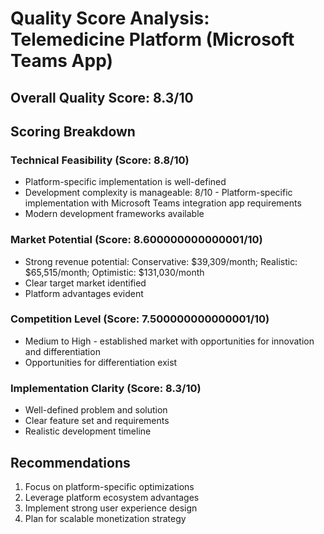 # Quality Score Analysis: Telemedicine Platform (Microsoft Teams App)

## Overall Quality Score: 8.3/10

## Scoring Breakdown

### Technical Feasibility (Score: 8.8/10)
- Platform-specific implementation is well-defined
- Development complexity is manageable: 8/10 - Platform-specific implementation with Microsoft Teams integration app requirements
- Modern development frameworks available

### Market Potential (Score: 8.600000000000001/10)
- Strong revenue potential: Conservative: $39,309/month; Realistic: $65,515/month; Optimistic: $131,030/month
- Clear target market identified
- Platform advantages evident

### Competition Level (Score: 7.500000000000001/10)
- Medium to High - established market with opportunities for innovation and differentiation
- Opportunities for differentiation exist

### Implementation Clarity (Score: 8.3/10)
- Well-defined problem and solution
- Clear feature set and requirements
- Realistic development timeline

## Recommendations
1. Focus on platform-specific optimizations
2. Leverage platform ecosystem advantages  
3. Implement strong user experience design
4. Plan for scalable monetization strategy
